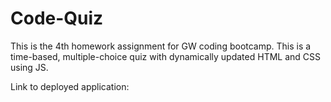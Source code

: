 # Code-Quiz

This is the 4th homework assignment for GW coding bootcamp. This is a time-based, multiple-choice quiz with dynamically updated HTML and CSS using JS.

Link to deployed application:
